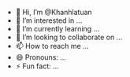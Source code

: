 - 👋 Hi, I’m @Khanhlatuan
- 👀 I’m interested in ...
- 🌱 I’m currently learning ...
- 💞️ I’m looking to collaborate on ...
- 📫 How to reach me ...
- 😄 Pronouns: ...
- ⚡ Fun fact: ...

<!---
Khanhlatuan/Khanhlatuan is a ✨ special ✨ repository because its `README.md` (this file) appears on your GitHub profile.
You can click the Preview link to take a look at your changes.
--->
